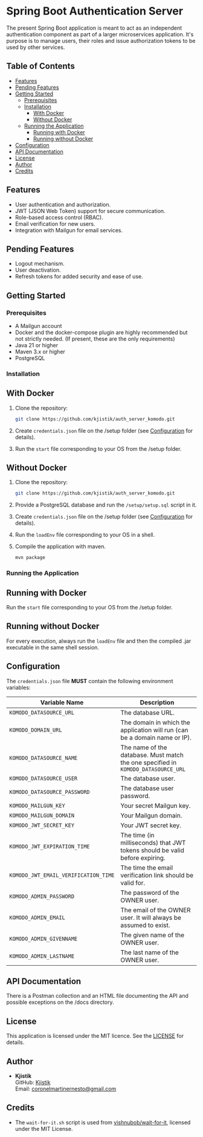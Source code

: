 # Spring Boot Authentication Server

The present Spring Boot application is meant to act as an independent authentication component as part of a larger microservices application. It's purpose is to manage users, their roles and issue authorization tokens to be used by other services. 

## Table of Contents
- [Features](#features)
- [Pending Features](#pending-features)
- [Getting Started](#getting-started)
  - [Prerequisites](#prerequisites)
  - [Installation](#installation)
    - [With Docker](#with-docker)
    - [Without Docker](#without-docker)
  - [Running the Application](#running-the-application)
    - [Running with Docker](#running-with-docker)
    - [Running without Docker](#running-without-docker)
- [Configuration](#configuration)
- [API Documentation](#api-documentation)
- [License](#license)
- [Author](#author)
- [Credits](#credits)

## Features
- User authentication and authorization.
- JWT (JSON Web Token) support for secure communication.
- Role-based access control (RBAC).
- Email verification for new users.
- Integration with Mailgun for email services.

## Pending Features

- Logout mechanism.
- User deactivation.
- Refresh tokens for added security and ease of use.

## Getting Started

### Prerequisites
- A Mailgun account 
- Docker and the docker-compose plugin are highly recommended but not strictly needed. (If present, these are the only requirements)
- Java 21 or higher
- Maven 3.x or higher
- PostgreSQL

### Installation 

## With Docker

1. Clone the repository:
   ```bash
   git clone https://github.com/kjistik/auth_server_komodo.git
    ```

2. Create `credentials.json` file on the /setup folder (see [Configuration](#configuration) for details).

4. Run the `start` file corresponding to your OS from the /setup folder.

## Without Docker
1. Clone the repository:
   ```bash
   git clone https://github.com/kjistik/auth_server_komodo.git
    ```

2. Provide a PostgreSQL database and run the `/setup/setup.sql` script in it.

3. Create `credentials.json` file on the /setup folder (see [Configuration](#configuration) for details).

4. Run the `loadEnv` file corresponding to your OS in a shell.

5. Compile the application with maven.
   ```bash
   mvn package
    ```
### Running the Application

## Running with Docker

Run the `start` file corresponding to your OS from the /setup folder.

## Running without Docker
 For every execution, always run the `loadEnv` file and then the compiled .jar executable in the same shell  session. 

## Configuration

  The `credentials.json` file **MUST** contain the following environment variables:

  | Variable Name                     | Description                                                                 |
  |-----------------------------------|-----------------------------------------------------------------------------|
  | `KOMODO_DATASOURCE_URL`           | The database URL.                                                          |
  | `KOMODO_DOMAIN_URL`               | The domain in which the application will run (can be a domain name or IP). |
  | `KOMODO_DATASOURCE_NAME`          | The name of the database. Must match the one specified in `KOMODO_DATASOURCE_URL`  |
  | `KOMODO_DATASOURCE_USER`          | The database user.                                                         |
  | `KOMODO_DATASOURCE_PASSWORD`      | The database user password.                                                |
  | `KOMODO_MAILGUN_KEY`              | Your secret Mailgun key.                                                   |
  | `KOMODO_MAILGUN_DOMAIN`           | Your Mailgun domain.                                                       |
  | `KOMODO_JWT_SECRET_KEY`           | Your JWT secret key.                                                       |
  | `KOMODO_JWT_EXPIRATION_TIME`      | The time (in milliseconds) that JWT tokens should be valid before expiring.|
  | `KOMODO_JWT_EMAIL_VERIFICATION_TIME` | The time the email verification link should be valid for.               |
  | `KOMODO_ADMIN_PASSWORD`           | The password of the OWNER user.                                            |
  | `KOMODO_ADMIN_EMAIL`              | The email of the OWNER user. It will always be assumed to exist.           |
  | `KOMODO_ADMIN_GIVENNAME`          | The given name of the OWNER user.                                          |
  | `KOMODO_ADMIN_LASTNAME`           | The last name of the OWNER user.                                           |

## API Documentation
  
  There is a Postman collection and an HTML file documenting the API and possible exceptions on the /docs directory.

## License

  This application is licensed under the MIT licence. See the [LICENSE](LICENSE) for details.

## Author
- **Kjistik**  
  GitHub: [Kjistik](https://github.com/kjistik)  
  Email: [coronelmartinernesto@gmail.com](mailto:coronelmartinernesto@gmail.com)

## Credits
- The `wait-for-it.sh` script is used from [vishnubob/wait-for-it](https://github.com/vishnubob/wait-for-it), licensed under the MIT License.